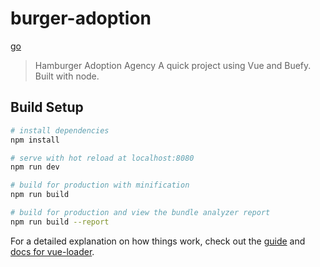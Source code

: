 # burger-adoption
[go](https://jp-sauve.github.io/burgerAdoption/dist)
> Hamburger Adoption Agency
A quick project using Vue and Buefy. Built with node.

## Build Setup

``` bash
# install dependencies
npm install

# serve with hot reload at localhost:8080
npm run dev

# build for production with minification
npm run build

# build for production and view the bundle analyzer report
npm run build --report
```

For a detailed explanation on how things work, check out the [guide](http://vuejs-templates.github.io/webpack/) and [docs for vue-loader](http://vuejs.github.io/vue-loader).

